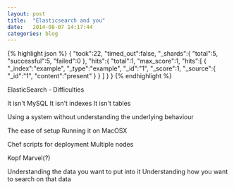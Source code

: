 ```yaml
---
layout: post
title:  "Elasticsearch and you"
date:   2014-08-07 14:17:44
categories: blog
---
```




{% highlight json %}
{
   "took":22,
   "timed_out":false,
   "_shards":{
      "total":5,
      "successful":5,
      "failed":0
   },
   "hits":{
      "total":1,
      "max_score":1,
      "hits":[
         {
            "_index":"example",
            "_type":"example",
            "_id":"1",
            "_score":1,
            "_source":{
               "_id":"1",
               "content":"present"
            }
         }
      ]
   }
}
{% endhighlight %}






ElasticSearch - Difficulties

It isn't MySQL
It isn't indexes
It isn't tables

Using a system without understanding the underlying behaviour

The ease of setup
Running it on MacOSX

Chef scripts for deployment
Multiple nodes

Kopf
Marvel(?)

Understanding the data you want to put into it
Understanding how you want to search on that data


